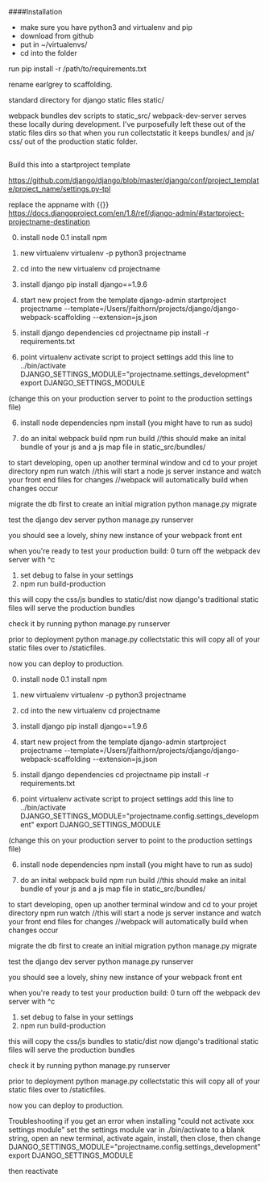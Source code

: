 ####Installation
* make sure you have python3 and virtualenv and pip
* download from github
* put in ~/virtualenvs/
* cd into the folder


run pip install -r /path/to/requirements.txt


rename earlgrey to scaffolding.


standard directory for django static files
static/

webpack bundles dev scripts to 
static_src/
webpack-dev-server serves these locally during development.
I've purposefully left these out of the static files dirs so that when you run collectstatic it keeps bundles/ and js/ css/ out of the production static folder. 


##
Build this into a startproject template

https://github.com/django/django/blob/master/django/conf/project_template/project_name/settings.py-tpl

replace the appname with {{}}
https://docs.djangoproject.com/en/1.8/ref/django-admin/#startproject-projectname-destination







0. install node
0.1 install npm

1. new virtualenv
virtualenv -p python3 projectname

2. cd into the new virtualenv
cd projectname

3. install django
pip install django==1.9.6

4. start new project from the template
django-admin startproject projectname --template=/Users/jfaithorn/projects/django/django-webpack-scaffolding --extension=js,json

5. install django dependencies
cd projectname
pip install -r requirements.txt

6. point virtualenv activate script to project settings
add this line to ../bin/activate
DJANGO_SETTINGS_MODULE="projectname.settings_development"
export DJANGO_SETTINGS_MODULE

(change this on your production server to point to the production settings file)

6. install node dependencies
npm install
(you might have to run as sudo)


7. do an inital webpack build
npm run build
//this should make an inital bundle of your js and a js map file in static_src/bundles/


to start developing, open up another terminal window and cd to your projet directory
npm run watch 
//this will start a node js server instance and watch your front end files for changes
//webpack will automatically build when changes occur


migrate the db first to create an initial migration
python manage.py migrate



test the django dev server
python manage.py runserver

you should see a lovely, shiny new instance of your webpack front ent



when you're ready to test your production build:
0 turn off the webpack dev server with ^c
1. set debug to false in your settings
2. npm run build-production

this will copy the css/js bundles to static/dist
now django's traditional static files will serve the production bundles

check it by running 
python manage.py runserver

prior to deployment
python manage.py collectstatic
this will copy all of your static files over to /staticfiles.

now you can deploy to production.






0. install node
0.1 install npm

1. new virtualenv
virtualenv -p python3 projectname

2. cd into the new virtualenv
cd projectname

3. install django
pip install django==1.9.6

4. start new project from the template
django-admin startproject projectname --template=/Users/jfaithorn/projects/django/django-webpack-scaffolding --extension=js,json

5. install django dependencies
cd projectname
pip install -r requirements.txt

6. point virtualenv activate script to project settings
add this line to ../bin/activate
DJANGO_SETTINGS_MODULE="projectname.config.settings_development"
export DJANGO_SETTINGS_MODULE

(change this on your production server to point to the production settings file)

6. install node dependencies
npm install
(you might have to run as sudo)


7. do an inital webpack build
npm run build
//this should make an inital bundle of your js and a js map file in static_src/bundles/


to start developing, open up another terminal window and cd to your projet directory
npm run watch 
//this will start a node js server instance and watch your front end files for changes
//webpack will automatically build when changes occur


migrate the db first to create an initial migration
python manage.py migrate



test the django dev server
python manage.py runserver

you should see a lovely, shiny new instance of your webpack front ent



when you're ready to test your production build:
0 turn off the webpack dev server with ^c
1. set debug to false in your settings
2. npm run build-production

this will copy the css/js bundles to static/dist
now django's traditional static files will serve the production bundles

check it by running 
python manage.py runserver

prior to deployment
python manage.py collectstatic
this will copy all of your static files over to /staticfiles.

now you can deploy to production.





Troubleshooting
if you get an error when installing "could not activate xxx settings module"
set the settings module var in ./bin/activate to a blank string, open an new terminal, activate again, install, then close, then change
DJANGO_SETTINGS_MODULE="projectname.config.settings_development"
export DJANGO_SETTINGS_MODULE

then reactivate

